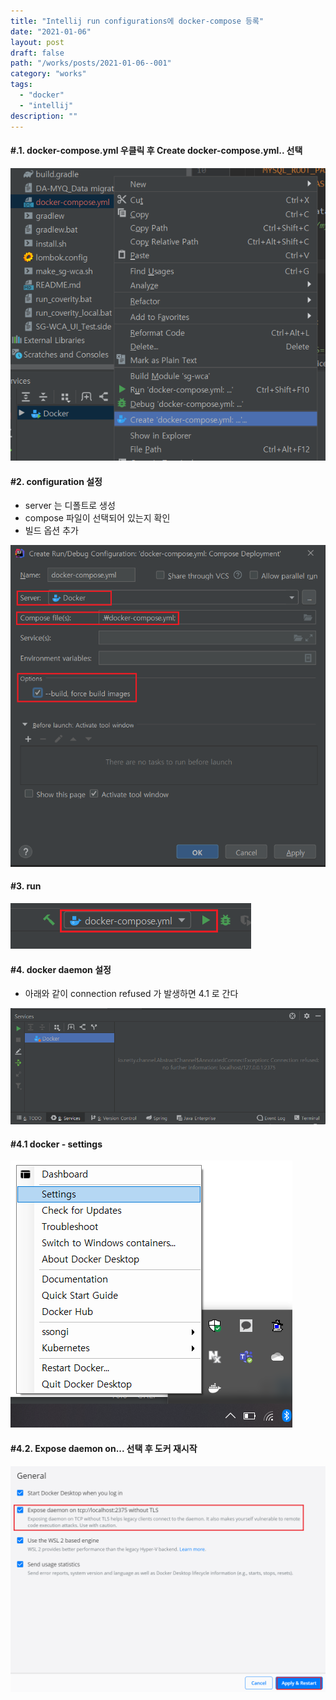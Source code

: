 ```yaml
---
title: "Intellij run configurations에 docker-compose 등록"
date: "2021-01-06"
layout: post
draft: false
path: "/works/posts/2021-01-06--001"
category: "works"
tags:
  - "docker"
  - "intellij"
description: ""
---
```


#### #.1. docker-compose.yml 우클릭 후 Create docker-compose.yml.. 선택
![](./001-01.PNG)

#### #2. configuration 설정
- server 는 디폴트로 생성
- compose 파일이 선택되어 있는지 확인
- 빌드 옵션 추가

![](./001-02.PNG)

#### #3. run
![](./001-03.PNG)

#### #4. docker daemon 설정
- 아래와 같이 connection refused 가 발생하면 4.1 로 간다

![](./001-04.PNG)

#### #4.1 docker - settings
![](./001-05.PNG)

#### #4.2. Expose daemon on... 선택 후 도커 재시작
![](./001-06.PNG)

